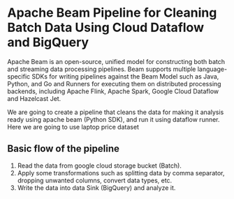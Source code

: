 # Apache Beam Pipeline for Cleaning Batch Data Using Cloud Dataflow and BigQuery
Apache Beam is an open-source, unified model for constructing both batch and streaming data processing pipelines. Beam supports multiple language-specific SDKs for writing pipelines against the Beam Model such as Java, Python, and Go and Runners for executing them on distributed processing backends, including Apache Flink, Apache Spark, Google Cloud Dataflow and Hazelcast Jet.

We are going to create a pipeline that cleans the data for making it analysis ready using apache beam (Python SDK), and run it using dataflow runner. Here we are going to use laptop price dataset


## Basic flow of the pipeline 

1. Read the data from google cloud storage bucket (Batch). 
2. Apply some transformations such as splitting data by comma separator, dropping unwanted columns, convert data types, etc.
3. Write the data into data Sink (BigQuery) and analyze it.

